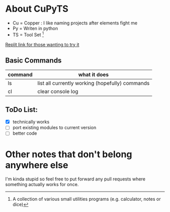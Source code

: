# About CuPyTS
- Cu = Copper : I like naming projects after elements fight me
- Py = Writen in python
- TS = Tool Set [^1]

[Replit link for those wanting to try it](https://replit.com/@TitanP0wered/CuPyTS)

## Basic Commands
| command | what it does |
| -- | -- |
| ls | list all currently working (hopefully) commands
| cl | clear console log |

## ToDo List:
- [x] technically works
- [ ] port existing modules to current version
- [ ] better code

# Other notes that don't belong anywhere else
I'm kinda stupid so feel free to put forward
any pull requests where something actually works for once.

[^1]: A collection of various small utilities programs (e.g. calculator, notes or dice)
